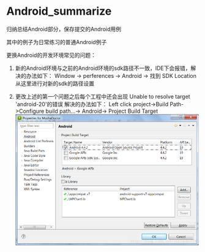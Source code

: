 # Android_summarize

归纳总结Android部分，保存提交的Android用例

其中的例子为日常练习的普通Android例子

更换Android的开发环境常见的问题：
  1. 新的Android环境与之前的Android环境的sdk路径不一致，IDE下会报错，解决的办法如下：
      Window → perferences → Android → 找到 SDK Location 从这里进行对新的sdk的路径设置

  2. 更改上述的第一个问题之后每个工程中还会出现 Unable to resolve target 'android-20'的错误
     解决的办法如下：
     Left click project->Build Path->Configure build path...-> Android-> Project Build Target
     ![](https://github.com/hohoTT/Android_summarize/blob/master/image/describe/question_two.png)
